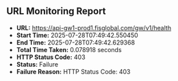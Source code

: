 ## URL Monitoring Report

- **URL:** https://api-gw1-prod1.fisglobal.com/gw/v1/health
- **Start Time:** 2025-07-28T07:49:42.550450
- **End Time:** 2025-07-28T07:49:42.629368
- **Total Time Taken:** 0.078918 seconds
- **HTTP Status Code:** 403
- **Status:** Failure
- **Failure Reason:** HTTP Status Code: 403
